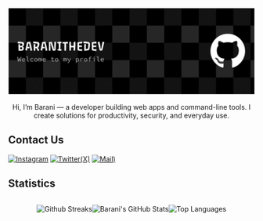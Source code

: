 ![Header](/asserts/images/banner.png)

<p style="text-align: center;">
Hi, I’m Barani — a developer building web apps and command-line tools. I create solutions for productivity, security, and everyday use.
</p>

## Contact Us

[![Instagram](https://img.shields.io/badge/Instagram-@b4rn3h-E4405F?style=for-the-badge&logo=instagram&logoColor=white)](https://www.instagram.com/b4rn3h/)
[![Twitter(X)](https://img.shields.io/badge/Twitter-@b4rneh.kz-1DA1FA?style=for-the-badge&logo=x&logoColor=white)](https://www.x.com/b4rneh.kz/)
[![Mail)](https://img.shields.io/badge/Mail-Email-D14836?style=for-the-badge&logo=gmail&logoColor=white)](mailto:barani0607k@gmail.com)

## Statistics
<div style="display: flex; justify-content: center; align-items: center; flex-wrap: wrap;">

![Github Streaks](https://github-readme-streak-stats.herokuapp.com?user=baranithedev&theme=dark)

![Barani's GitHub Stats](https://github-readme-stats.vercel.app/api?username=baranithedev&show_icons=true&theme=dark)

![Top Languages](https://github-readme-stats.vercel.app/api/top-langs?username=baranithedev&layout=compact&theme=dark)

</div>
